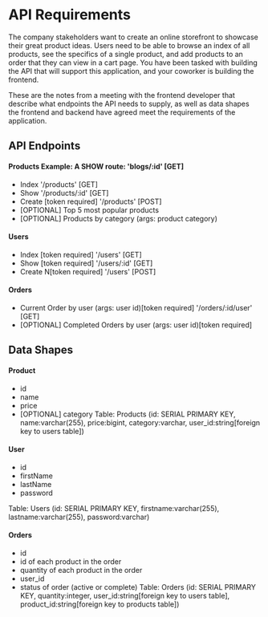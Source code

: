 # API Requirements
The company stakeholders want to create an online storefront to showcase their great product ideas. Users need to be able to browse an index of all products, see the specifics of a single product, and add products to an order that they can view in a cart page. You have been tasked with building the API that will support this application, and your coworker is building the frontend.

These are the notes from a meeting with the frontend developer that describe what endpoints the API needs to supply, as well as data shapes the frontend and backend have agreed meet the requirements of the application. 

## API Endpoints
#### Products Example: A SHOW route: 'blogs/:id' [GET]
- Index  '/products' [GET]
- Show   '/products/:id' [GET]
- Create [token required] '/products' [POST]
- [OPTIONAL] Top 5 most popular products 
- [OPTIONAL] Products by category (args: product category)

#### Users
- Index [token required]    '/users' [GET]
- Show [token required]     '/users/:id' [GET]
- Create N[token required]  '/users'    [POST]

#### Orders
- Current Order by user (args: user id)[token required] '/orders/:id/user' [GET]
- [OPTIONAL] Completed Orders by user (args: user id)[token required]

## Data Shapes
#### Product
-  id
- name
- price
- [OPTIONAL] category
Table: Products (id: SERIAL PRIMARY KEY, name:varchar(255), price:bigint, category:varchar, user_id:string[foreign key to users table])

#### User
- id
- firstName
- lastName
- password

Table: Users (id: SERIAL PRIMARY KEY, firstname:varchar(255), lastname:varchar(255), password:varchar)

#### Orders
- id
- id of each product in the order
- quantity of each product in the order
- user_id
- status of order (active or complete)
Table: Orders (id: SERIAL PRIMARY KEY, quantity:integer, user_id:string[foreign key to users table], product_id:string[foreign key to products table])

